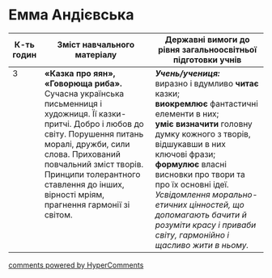 <div id="hypercomments_widget" class="js-hypercomments-widget invisible"></div>

# Емма Андієвська

<table>
  <tr>
    <td width="10%" align="center"><b>К-ть годин</b></td>
    <td width="45%" align="center"><b>Зміст навчального матеріалу</b></td>
    <td width="45%" align="center"><b>Державні вимоги до рівня загальноосвітньої підготовки учнів</b></td>
  </tr>
<tbody>
  <tr>
<td width="10%" style="vertical-align:top !important;">3</td>
    <td width="45%" style="vertical-align:top !important;">
<b>«Казка про яян», «Говорюща риба».</b> Сучасна українська письменниця і художниця. Її казки-притчі. Добро і любов до світу. Порушення питань моралі, дружби, сили слова. Прихований повчальний зміст творів. Принципи толерантного ставлення до інших, вірності мріям, прагнення гармонії зі світом.
</td>
    <td width="45%" style="vertical-align:top !important;">
<i><b>Учень/учениця:</b></i><br>
виразно і вдумливо <b>читає</b> казки; <br>
<b>виокремлює</b> фантастичні елементи в них; <br>
<b>уміє визначити</b> головну думку кожного з творів, відшукавши в них ключові фрази; <br>
<b>формулює</b> власні висновки про твори та про їх основні ідеї.<br> 
<i>Усвідомлення морально-етичних цінностей, що допомагають бачити й розуміти красу і приваби світу, гармонійно і щасливо жити в ньому.</i> </td>
  </tr>
</tbody>
</table>

<div class="js-hypercomments-container">
<a href="http://hypercomments.com" class="hc-link" title="comments widget">comments powered by HyperComments</a>
</div>